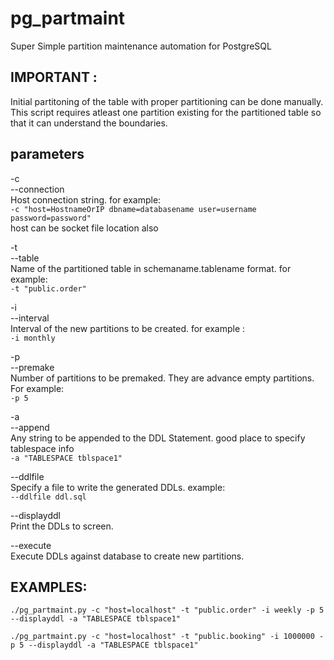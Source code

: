 # pg_partmaint
Super Simple partition maintenance automation for PostgreSQL

## IMPORTANT :

Initial partitoning of the table with proper partitioning can be done manually.
This script requires atleast one partition existing for the partitioned table so that it can understand the boundaries.

## parameters
-c  
--connection  
Host connection string. for example:  
`-c "host=HostnameOrIP dbname=databasename user=username password=password"`  
host can be socket file location also

-t  
--table  
Name of the partitioned table in schemaname.tablename format. for example:  
`-t "public.order"`  

-i  
--interval  
Interval of the new partitions to be created. for example :  
`-i monthly`

-p  
--premake  
Number of partitions to be premaked. They are advance empty partitions.  For example:  
`-p 5`

-a  
--append  
Any string to be appended to the DDL Statement. good place to specify tablespace info  
`-a "TABLESPACE tblspace1"`

--ddlfile  
Specify a file to write the generated DDLs. example:  
`--ddlfile ddl.sql`

--displayddl  
Print the DDLs to screen.

--execute  
Execute DDLs against database to create new partitions.

## EXAMPLES:

```./pg_partmaint.py -c "host=localhost" -t "public.order" -i weekly -p 5 --displayddl -a "TABLESPACE tblspace1"```

```./pg_partmaint.py -c "host=localhost" -t "public.booking" -i 1000000 -p 5 --displayddl -a "TABLESPACE tblspace1"```
